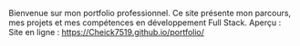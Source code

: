 Bienvenue sur mon portfolio professionnel.
Ce site présente mon parcours, mes projets et mes compétences en développement Full Stack.
Aperçu : 
Site en ligne : https://Cheick7519.github.io/portfolio/
